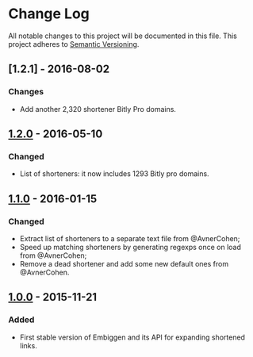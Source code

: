 # Change Log
All notable changes to this project will be documented in this file. This
project adheres to [Semantic Versioning](http://semver.org/).

## [1.2.1] - 2016-08-02
### Changes
- Add another 2,320 shortener Bitly Pro domains.

## [1.2.0] - 2016-05-10
### Changed
- List of shorteners: it now includes 1293 Bitly pro domains.

## [1.1.0] - 2016-01-15
### Changed
- Extract list of shorteners to a separate text file from @AvnerCohen;
- Speed up matching shorteners by generating regexps once on load from
  @AvnerCohen;
- Remove a dead shortener and add some new default ones from @AvnerCohen.

## [1.0.0] - 2015-11-21
### Added
- First stable version of Embiggen and its API for expanding shortened links.

[1.2.0]: https://github.com/altmetric/embiggen/releases/tag/v1.2.0
[1.1.0]: https://github.com/altmetric/embiggen/releases/tag/v1.1.0
[1.0.0]: https://github.com/altmetric/embiggen/releases/tag/v1.0.0
